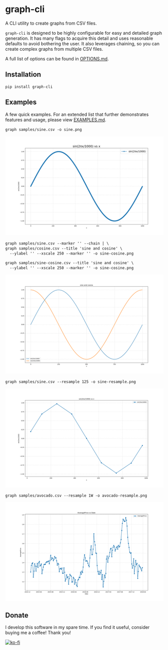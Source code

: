 # graph-cli

A CLI utility to create graphs from CSV files.

`graph-cli` is designed to be highly configurable for easy and detailed
graph generation. It has many flags to acquire this detail and uses
reasonable defaults to avoid bothering the user. It also leverages
chaining, so you can create complex graphs from multiple CSV files.

A full list of options can be found in [OPTIONS.md](OPTIONS.md).

## Installation

```
pip install graph-cli
```

## Examples
A few quick examples. For an extended list that further demonstrates
features and usage, please view [EXAMPLES.md](EXAMPLES.md).

```
graph samples/sine.csv -o sine.png
```

![sine](screenshots/sine.png)

```
graph samples/sine.csv --marker '' --chain | \
graph samples/cosine.csv --title 'sine and cosine' \
  --ylabel '' --xscale 250 --marker '' -o sine-cosine.png
```

```
graph samples/sine-cosine.csv --title 'sine and cosine' \
  --ylabel '' --xscale 250 --marker '' -o sine-cosine.png
```

![sine-cosine](screenshots/sine-cosine.png)

```
graph samples/sine.csv --resample 125 -o sine-resample.png
```

![sine-resample](screenshots/sine-resample.png)

```
graph samples/avocado.csv --resample 1W -o avocado-resample.png
```

![avocado-resample](screenshots/avocado-resample.png)

## Donate

I develop this software in my spare time. If you find it useful, consider
buying me a coffee! Thank you!

[![ko-fi](https://www.ko-fi.com/img/donate_sm.png)](https://ko-fi.com/O5O0LAWC)
